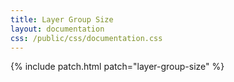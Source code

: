 ```yaml
---
title: Layer Group Size
layout: documentation
css: /public/css/documentation.css
---
```


{% include patch.html patch="layer-group-size" %}

